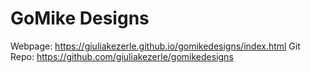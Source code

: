 # GoMike Designs

Webpage: https://giuliakezerle.github.io/gomikedesigns/index.html
Git Repo: https://github.com/giuliakezerle/gomikedesigns

